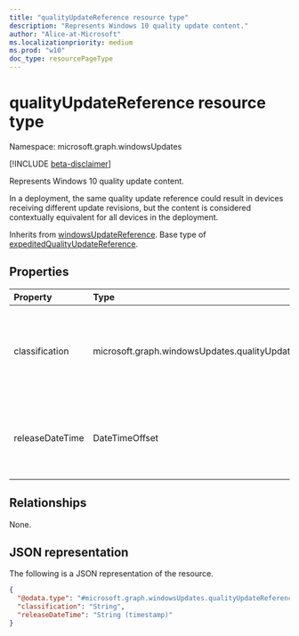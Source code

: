 ```yaml
---
title: "qualityUpdateReference resource type"
description: "Represents Windows 10 quality update content."
author: "Alice-at-Microsoft"
ms.localizationpriority: medium
ms.prod: "w10"
doc_type: resourcePageType
---
```


# qualityUpdateReference resource type

Namespace: microsoft.graph.windowsUpdates

[!INCLUDE [beta-disclaimer](../../includes/beta-disclaimer.md)]

Represents Windows 10 quality update content.

In a deployment, the same quality update reference could result in devices receiving different update revisions, but the content is considered contextually equivalent for all devices in the deployment.

Inherits from [windowsUpdateReference](../resources/windowsupdates-windowsupdatereference.md). Base type of [expeditedQualityUpdateReference](../resources/windowsupdates-expeditedqualityupdatereference.md).

## Properties
|Property|Type|Description|
|:---|:---|:---|
|classification|microsoft.graph.windowsUpdates.qualityUpdateClassification|Specifies the classification of the referenced content. Supports a subset of the values for **qualityUpdateClassification**. Possible values are: `security`, `unknownFutureValue`.|
|releaseDateTime|DateTimeOffset|Specifies a quality update in the given servicingChannel with the given classification by date (i.e. the last update published on the specified date). Default value is `security`.|

## Relationships
None.

## JSON representation
The following is a JSON representation of the resource.
<!-- {
  "blockType": "resource",
  "@odata.type": "microsoft.graph.windowsUpdates.qualityUpdateReference"
}
-->
``` json
{
  "@odata.type": "#microsoft.graph.windowsUpdates.qualityUpdateReference",
  "classification": "String",
  "releaseDateTime": "String (timestamp)"
}
```


